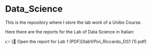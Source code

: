 # Data_Science
This is the repository where I store the lab work of a Unibo Course.

Here there are the reports for the Lab of Data Science in Italian:

👉 [📄 Open the report for Lab 1 (PDF)](lab1/Pivi_Riccardo_DS1 (1).pdf)

